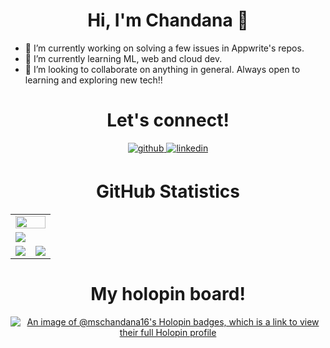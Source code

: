 
<h1 align="center">Hi, I'm Chandana 👋</h1>

<!--**mschandana16/mschandana16** is a ✨ _special_ ✨ repository because its `README.md` (this file) appears on your GitHub profile.-->

- 🔭 I’m currently working on solving a few issues in Appwrite's repos.
- 🌱 I’m currently learning ML, web and cloud dev.
- 👯 I’m looking to collaborate on anything in general. Always open to learning and exploring new tech!!


<!-- Let's connect div -->
<div>
  <h1 align="center">Let's connect!</h1>

  <div align="center">
  <!-- Github link -->
    <a href="https://github.com/mschandana16" target="_blank">
      <img src=https://img.shields.io/badge/github-%232E3440.svg?&style=for-the-badge&logo=github&logoColor=white alt=github style="margin-bottom: 5px;" />
    </a>
    <!-- Linkedin Link -->
    <a href="https://www.linkedin.com/in/chandana-m-s/" target="_blank">
      <img src=https://img.shields.io/badge/linkedin-%232E3440.svg?&style=for-the-badge&logo=linkedin&logoColor=white alt=linkedin style="margin-bottom: 5px;" />
    </a>


<!-- Github statistics div -->

<h1 align="center">GitHub Statistics</h1>
<table>
  <tr>
    <td colspan = "2"><a href="https://github.com/mschandana16"><img width=100% src="https://github-profile-trophy.vercel.app/?username=mschandana16&hide_border=true&count_private=true&column=-1&theme=nord&no-frame=true"></a></td>
  </tr>
	<tr>
		<td colspan = "2"><a href = "https://github.com/mschandana16"><img src="https://github-readme-activity-graph.vercel.app/graph?username=mschandana16&bg_color=2e3440&hide_border=true&point=false&line=88c0d0&radius=8&area=true&area_color=88c0d0&title_color=ffffff&color=ffffff"></a></td>
	</tr>
	<tr>
		<td><a href="https://github.com/mschandana16"><img src="https://github-readme-streak-stats.herokuapp.com/?user=mschandana16&theme=nord"></a></td>
		<td><a href="https://github.com/mschandana16"><img src="http://github-profile-summary-cards.vercel.app/api/cards/profile-details?username=mschandana16&theme=nord"></a></td>
	</tr>
	</table>

<!-- My Holopinn board-->
<h1 align="center">My holopin board!</h1>

<div>

[![An image of @mschandana16's Holopin badges, which is a link to view their full Holopin profile](https://holopin.me/mschandana16)](https://holopin.io/@mschandana16)
